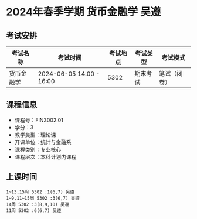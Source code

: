 # 2024年春季学期 货币金融学 吴遵




## 考试安排

| 考试名称 | 考试时间 | 考试地点 | 考试类型 | 考试模式 |
| -------- | -------- | -------- | -------- | -------- |
| 货币金融学 | 2024-06-05 14:00 - 16:00 | 5302 | 期末考试 | 笔试（闭卷） |





## 课程信息

- 课程号：FIN3002.01
- 学分：3
- 教学类型：理论课
- 开课单位：统计与金融系
- 课程类别：专业核心
- 课程层次：本科计划内课程

## 上课时间

```
1~13,15周 5302 :1(6,7) 吴遵
1~9,11~15周 5302 :3(6,7) 吴遵
14周 5302 :3(8,9,10) 吴遵
11周 5302 :6(6,7) 吴遵
```

